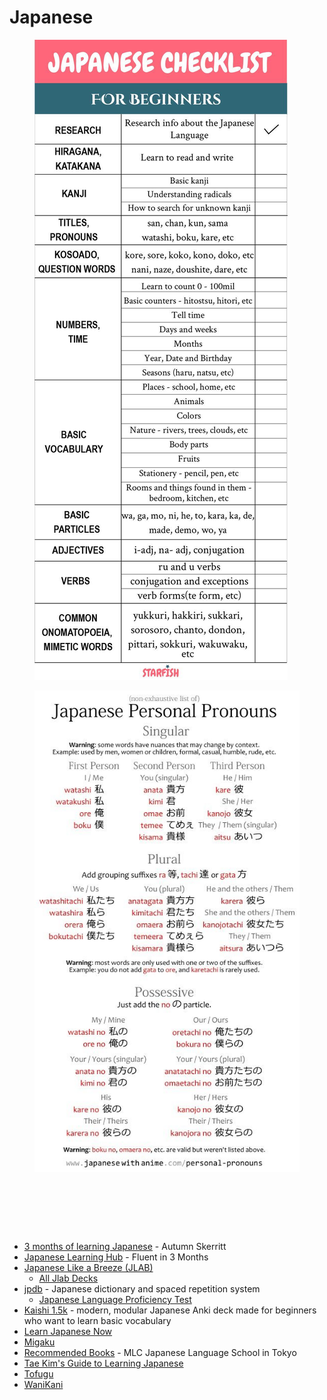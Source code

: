 # Japanese

<figure><img src="../../../.gitbook/assets/Japanese Language Checklist for Beginners.jpeg" alt=""><figcaption></figcaption></figure>

<figure><img src="../../../.gitbook/assets/Japanese Personal Pronouns.jpg" alt=""><figcaption></figcaption></figure>

<figure><img src="https://i.pinimg.com/736x/b5/c0/49/b5c0499b19127ac6e598f89d7dd29e48.jpg" alt=""><figcaption></figcaption></figure>

<figure><img src="https://i.pinimg.com/736x/fc/c6/af/fcc6af3fe75fe934c3f43e32e9e960fc.jpg" alt=""><figcaption></figcaption></figure>

<figure><img src="https://files.tofugu.com/articles/japanese/2016-03-07-hiragana-mnemonics-chart/hiragana-mnemonic-chart-by-tofugu.jpg" alt=""><figcaption></figcaption></figure>

* [3 months of learning Japanese](https://skerritt.blog/3-months-of-learning-japanese/) - Autumn Skerritt
* [Japanese Learning Hub](https://www.fluentin3months.com/learn/japanese-learning-hub/) - Fluent in 3 Months
* [Japanese Like a Breeze (JLAB)](https://www.japanese-like-a-breeze.com/)
  * [All Jlab Decks](https://www.japanese-like-a-breeze.com/all-decks/)
* [jpdb](https://jpdb.io/) - Japanese dictionary and spaced repetition system
  * [Japanese Language Proficiency Test](https://jpdb.io/vocabulary-list/924/japanese-language-proficiency-test)
* [Kaishi 1.5k](https://github.com/donkuri/Kaishi) - modern, modular Japanese Anki deck made for beginners who want to learn basic vocabulary
* [Learn Japanese Now](https://marshallyin.com/)
* [Migaku](https://migaku.com/)
* [Recommended Books](https://www.mlcjapanese.co.jp/recommended_books.html) - MLC Japanese Language School in Tokyo
* [Tae Kim's Guide to Learning Japanese](https://guidetojapanese.org/learn/)
* [Tofugu](https://www.tofugu.com/)
* [WaniKani](https://www.wanikani.com/)

